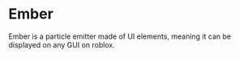 # Ember
Ember is a particle emitter made of UI elements, meaning it can be displayed on any GUI on roblox.
